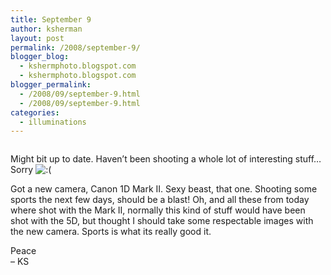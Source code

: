 ```yaml
---
title: September 9
author: ksherman
layout: post
permalink: /2008/september-9/
blogger_blog:
  - kshermphoto.blogspot.com
  - kshermphoto.blogspot.com
blogger_permalink:
  - /2008/09/september-9.html
  - /2008/09/september-9.html
categories:
  - illuminations
---
```

<a onblur="try {parent.deselectBloggerImageGracefully();} catch(e) {}" href="http://1.bp.blogspot.com/_HTtVcKQt9f8/SMdNfQT-4vI/AAAAAAAAA8o/YVB0fhT4hgM/s1600-h/September9-001.jpg"><img style="cursor: pointer;" src="http://1.bp.blogspot.com/_HTtVcKQt9f8/SMdNfQT-4vI/AAAAAAAAA8o/YVB0fhT4hgM/s400/September9-001.jpg" alt="" id="BLOGGER_PHOTO_ID_5244245490446295794" border="0" /></a>  
<a onblur="try {parent.deselectBloggerImageGracefully();} catch(e) {}" href="http://3.bp.blogspot.com/_HTtVcKQt9f8/SMdNfmZ_HwI/AAAAAAAAA8w/EK-iyEpw9Uc/s1600-h/September9-002.jpg"><img style="cursor: pointer;" src="http://3.bp.blogspot.com/_HTtVcKQt9f8/SMdNfmZ_HwI/AAAAAAAAA8w/EK-iyEpw9Uc/s400/September9-002.jpg" alt="" id="BLOGGER_PHOTO_ID_5244245496377057026" border="0" /></a>  
<a onblur="try {parent.deselectBloggerImageGracefully();} catch(e) {}" href="http://1.bp.blogspot.com/_HTtVcKQt9f8/SMdNfzzAbpI/AAAAAAAAA84/4QXSh_fv_jA/s1600-h/September9-003.jpg"><img style="cursor: pointer;" src="http://1.bp.blogspot.com/_HTtVcKQt9f8/SMdNfzzAbpI/AAAAAAAAA84/4QXSh_fv_jA/s400/September9-003.jpg" alt="" id="BLOGGER_PHOTO_ID_5244245499971661458" border="0" /></a>  
<a onblur="try {parent.deselectBloggerImageGracefully();} catch(e) {}" href="http://1.bp.blogspot.com/_HTtVcKQt9f8/SMdNX_z01SI/AAAAAAAAA8A/76JrFFGOGlg/s1600-h/September9-004.jpg"><img style="cursor: pointer;" src="http://1.bp.blogspot.com/_HTtVcKQt9f8/SMdNX_z01SI/AAAAAAAAA8A/76JrFFGOGlg/s400/September9-004.jpg" alt="" id="BLOGGER_PHOTO_ID_5244245365757367586" border="0" /></a>  
<a onblur="try {parent.deselectBloggerImageGracefully();} catch(e) {}" href="http://1.bp.blogspot.com/_HTtVcKQt9f8/SMdNX1bsMnI/AAAAAAAAA8I/vqDcU_B1Djc/s1600-h/September9-005.jpg"><img style="cursor: pointer;" src="http://1.bp.blogspot.com/_HTtVcKQt9f8/SMdNX1bsMnI/AAAAAAAAA8I/vqDcU_B1Djc/s400/September9-005.jpg" alt="" id="BLOGGER_PHOTO_ID_5244245362971783794" border="0" /></a>  
<a onblur="try {parent.deselectBloggerImageGracefully();} catch(e) {}" href="http://4.bp.blogspot.com/_HTtVcKQt9f8/SMdNYFsOHfI/AAAAAAAAA8Q/YiPIYS6QbBU/s1600-h/September9-006.jpg"><img style="cursor: pointer;" src="http://4.bp.blogspot.com/_HTtVcKQt9f8/SMdNYFsOHfI/AAAAAAAAA8Q/YiPIYS6QbBU/s400/September9-006.jpg" alt="" id="BLOGGER_PHOTO_ID_5244245367336082930" border="0" /></a>  
<a onblur="try {parent.deselectBloggerImageGracefully();} catch(e) {}" href="http://3.bp.blogspot.com/_HTtVcKQt9f8/SMdNYYgAcyI/AAAAAAAAA8Y/TRwrBGLBOzo/s1600-h/September9-007.jpg"><img style="cursor: pointer;" src="http://3.bp.blogspot.com/_HTtVcKQt9f8/SMdNYYgAcyI/AAAAAAAAA8Y/TRwrBGLBOzo/s400/September9-007.jpg" alt="" id="BLOGGER_PHOTO_ID_5244245372385129250" border="0" /></a>  
<a onblur="try {parent.deselectBloggerImageGracefully();} catch(e) {}" href="http://1.bp.blogspot.com/_HTtVcKQt9f8/SMdNYmZ5ORI/AAAAAAAAA8g/bQ6gHCZPgu8/s1600-h/September9-008.jpg"><img style="cursor: pointer;" src="http://1.bp.blogspot.com/_HTtVcKQt9f8/SMdNYmZ5ORI/AAAAAAAAA8g/bQ6gHCZPgu8/s400/September9-008.jpg" alt="" id="BLOGGER_PHOTO_ID_5244245376117586194" border="0" /></a>

Might bit up to date. Haven&#8217;t been shooting a whole lot of interesting stuff&#8230; Sorry <img src="http://kshermphoto.com/wp-includes/images/smilies/icon_sad.gif" alt=":(" class="wp-smiley" />

Got a new camera, Canon 1D Mark II. Sexy beast, that one. Shooting some sports the next few days, should be a blast! Oh, and all these from today where shot with the Mark II, normally this kind of stuff would have been shot with the 5D, but thought I should take some respectable images with the new camera. Sports is what its really good it.

Peace  
&#8211; KS